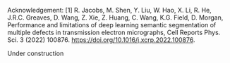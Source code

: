Acknowledgement: [1] R. Jacobs, M. Shen, Y. Liu, W. Hao, X. Li, R. He, J.R.C. Greaves, D. Wang, Z. Xie, Z. Huang, C. Wang, K.G. Field, D. Morgan, Performance and limitations of deep learning semantic segmentation of multiple defects in transmission electron micrographs, Cell Reports Phys. Sci. 3 (2022) 100876. https://doi.org/10.1016/j.xcrp.2022.100876.

Under construction

